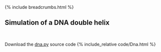 {% include breadcrumbs.html %}

## Simulation of a DNA double helix
<div class="header_line"><br/></div>

Download the [dna.py](code/dna.py) source code
{% include_relative code/Dna.html %}
